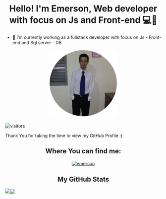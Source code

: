 <h1 align='center'>Hello! I'm Emerson, Web developer with focus on Js and Front-end 💻🚀</h1>


- 🔭 I’m currently working as a fullstack developer with focus on Js - Front-end and Sql server - DB


<div align="center">
<img width="221px" height = "221px" src="https://github.com/Emerson00Santos/Emerson00Santos/blob/main/me2.png" alt="cover" />
</div>

<p align='center'>

![visitors](https://visitor-badge.glitch.me/badge?page_id=Emerson00Santos.Emerson00Santos)
</p>

Thank You for taking the time to view my GitHub Profile :) 

<h2 align="center">Where You can find me:</h2>
<p align="center">
<a href="https://www.linkedin.com/in/emerson-dos-santos1999/" target="blank"><img align="center" src="https://imgur.com/DGQKLdi" alt="emerson" height="30" width="40" style="color=white"/></a>
</p>

<h2 align="center"> My GitHub Stats </h2>
<a href="https://github.com/anuraghazra/github-readme-stats">
<img align="left" src="https://github-readme-stats.vercel.app/api?username=Emerson00Santos&count_private=true&show_icons=true&theme=radical" />
</a>
<a href="https://github.com/anuraghazra/convoychat">
<img align="center" src="https://github-readme-stats.vercel.app/api/top-langs/?username=Emerson00Santos&theme=radical" />
</a>

<!--
**Emerson00Santos/Emerson00Santos** is a ✨ _special_ ✨ repository because its `README.md` (this file) appears on your GitHub profile.

Here are some ideas to get you started:

- 🔭 I’m currently working on ...
- 🌱 I’m currently learning ...
- 👯 I’m looking to collaborate on ...
- 🤔 I’m looking for help with ...
- 💬 Ask me about ...
- 📫 How to reach me: ...
- 😄 Pronouns: ...
- ⚡ Fun fact: ...
-->
